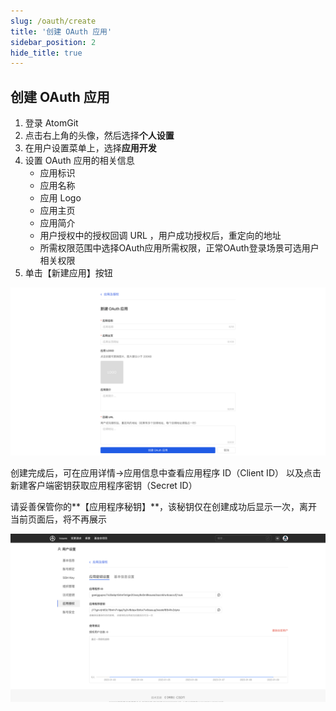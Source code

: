 ```yaml
---
slug: /oauth/create
title: '创建 OAuth 应用'
sidebar_position: 2
hide_title: true
---
```


## 创建 OAuth 应用

1. 登录 AtomGit
1. 点击右上角的头像，然后选择**个人设置**
1. 在用户设置菜单上，选择**应用开发**
1. 设置 OAuth 应用的相关信息
    - 应用标识
    - 应用名称
    - 应用 Logo
    - 应用主页
    - 应用简介
    - 用户授权中的授权回调 URL ，用户成功授权后，重定向的地址
    - 所需权限范围中选择OAuth应用所需权限，正常OAuth登录场景可选用户相关权限
1. 单击【新建应用】按钮

![新建应用](./img/create-oauth-app.png)


创建完成后，可在应用详情->应用信息中查看应用程序 ID（Client ID） 以及点击新建客户端密钥获取应用程序密钥（Secret ID）

请妥善保管你的**【应用程序秘钥】**，该秘钥仅在创建成功后显示一次，离开当前页面后，将不再展示

![应用详情](./img/app-detail.png)
